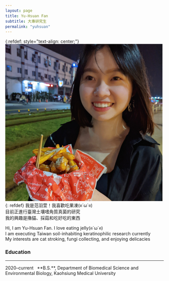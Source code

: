 ```yaml
---
layout: page
title: Yu-Hsuan Fan
subtitle: 大專研究生
permalink: "yuhsuan"
---
```

{:refdef: style="text-align: center;"}
![](assets/img/people/yuhsuan_500.png)
{: refdef}
我是范羽萱！我喜歡吃果凍(ฅ´ω`ฅ)<br>
目前正進行臺灣土壤嗜角質真菌的研究<br>
我的興趣是擼貓、採菇和吃好吃的東西<br>

Hi, I am Yu-Hsuan Fan. I love eating jelly(ฅ´ω`ฅ)<br>
I am executing Taiwan soil-inhabiting keratinophilic research currently<br>
My interests are cat stroking, fungi collecting, and enjoying delicacies<br>

### Education
<hr>
2020–current&nbsp;&nbsp;&nbsp;**B.S.**, Department of Biomedical Science and Environmental Biology, Kaohsiung Medical University<br>
